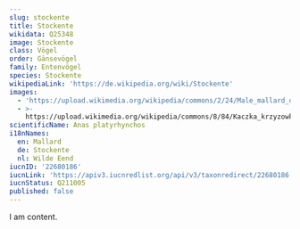 ```yaml
---
slug: stockente
title: Stockente
wikidata: Q25348
image: Stockente
class: Vögel
order: Gänsevögel
family: Entenvögel
species: Stockente
wikipediaLink: 'https://de.wikipedia.org/wiki/Stockente'
images:
  - 'https://upload.wikimedia.org/wikipedia/commons/2/24/Male_mallard_duck_2.jpg'
  - >-
    https://upload.wikimedia.org/wikipedia/commons/8/84/Kaczka_krzyzowka_samica.jpg
scientificName: Anas platyrhynchos
i18nNames:
  en: Mallard
  de: Stockente
  nl: Wilde Eend
iucnID: '22680186'
iucnLink: 'https://apiv3.iucnredlist.org/api/v3/taxonredirect/22680186'
iucnStatus: Q211005
published: false
---
```


I am content.
